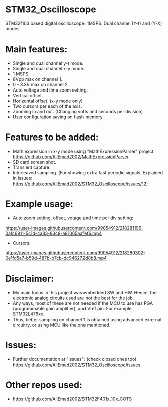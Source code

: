 # STM32_Oscilloscope
STM32f103 based digital oscilloscope. 1MSPS. Dual channel (Y-t) and (Y-X) modes

# Main features:
* Single and dual channel y-t mode.
* Single and dual channel x-y mode.
* 1 MSPS.
* 8Vpp max on channel 1.
* 0 - 3.3V max on channel 2.
* Auto voltage and time zoom setting.
* Vertical offset.
* Horizontal offset. (x-y mode only)
* Two cursors per each of the axis.
* Zooming in and out. (Changing volts and seconds per division)
* User configuration saving on flash memory.

# Features to be added:
* Math expression in x-y mode using "MathExpressionParser" project: https://github.com/AliEmad2002/MathExpressionParser.
* SD card screen shot.
* Transient capture.
* Interleaved sampling. (For showing extra fast periodic signals. Explained in issues: https://github.com/AliEmad2002/STM32_Oscilloscope/issues/12)

# Example usage:
* Auto zoom setting, offset, votage and time per div setting:

https://user-images.githubusercontent.com/99054912/218281196-0afc6911-5c1d-4a83-83c8-a81065aafef6.mp4
                                             
* Cursors:

https://user-images.githubusercontent.com/99054912/218280302-0e1fd5a7-b59d-487b-b7cb-dc946272d8b8.mp4

# Disclaimer:
* My main focus in this project was embedded SW and HW. Hence, the electronic analog circuits used are not the best for the job.
* Any ways, most of these are not needed if the MCU to use has PGA (programmable gain amplifier), and Vref pin. For example STM32L476xx.
* Thus, better sampling on channel 1 is obtained using advanced external circuitry, or using MCU like the one mentioned.

# Issues:
* Further documentation at "issues": (check closed ones too)
https://github.com/AliEmad2002/STM32_Oscilloscope/issues

# Other repos used:
* https://github.com/AliEmad2002/STM32F401x_10x_COTS
